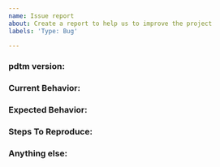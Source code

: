 ```yaml
---
name: Issue report
about: Create a report to help us to improve the project
labels: 'Type: Bug'

---
```


<!-- 
1. Please search to see if an issue already exists for the bug you encountered.
2. For support requests, FAQs or "How to" questions, please use the GitHub Discussions section instead - https://github.com/projectdiscovery/pdtm/discussions or
3. Join our discord server at https://discord.gg/projectdiscovery and post the question on the #pdtm channel.
-->

<!-- ISSUES MISSING IMPORTANT INFORMATION MAY BE CLOSED WITHOUT INVESTIGATION. -->

### pdtm version:
<!-- You can find current version of pdtm with "pdtm -version" -->
<!-- We only accept issues that are reproducible on the latest version of pdtm. -->
<!-- You can find the latest version of project at https://github.com/projectdiscovery/pdtm/releases/ -->

### Current Behavior:
<!-- A concise description of what you're experiencing. -->

### Expected Behavior:
<!-- A concise description of what you expected to happen. -->

### Steps To Reproduce:
<!--
Example: steps to reproduce the behavior:
1. Run 'pdtm ..'
2. See error...
-->


### Anything else:
<!-- Links? References? Screnshots? Anything that will give us more context about the issue that you are encountering! -->